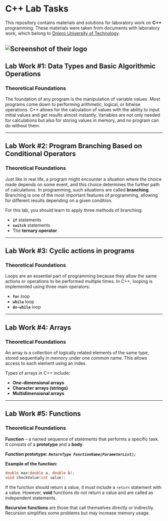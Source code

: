 # C++ Lab Tasks

This repository contains materials and solutions for laboratory work on **C++** programming.
These materials were taken from documents with laboratory work, which belong to [Dnipro University of Technology](https://nmu.org.ua/).

![Screenshot of their logo](https://www.uni-bamberg.de/fileadmin/_processed_/3/0/csm_Logo_angl_goriz_cvet_08cabe7a30.webp)
---

## Lab Work #1: Data Types and Basic Algorithmic Operations

### Theoretical Foundations

The foundation of any program is the manipulation of variable values. Most programs come down to performing arithmetic, logical, or bitwise operations. C++ allows for the calculation of values with the ability to input initial values and get results almost instantly. Variables are not only needed for calculations but also for storing values in memory, and no program can do without them.

---

## Lab Work #2: Program Branching Based on Conditional Operators

### Theoretical Foundations

Just like in real life, a program might encounter a situation where the choice made depends on some event, and this choice determines the further path of calculations. In programming, such situations are called **branching**. Branching is one of the most important features of programming, allowing for different results depending on a given condition.

For this lab, you should learn to apply three methods of branching:
* **`if`** statements 
* **`switch`** statements 
* The **ternary operator** 

---

## Lab Work #3: Cyclic actions in programs

### Theoretical Foundations

Loops are an essential part of programming because they allow the same actions or operations to be performed multiple times.
In C++, looping is implemented using three main operators:
* **`for`** loop
* **`while`** loop
* **`do-while`** loop

---

## Lab Work #4: Arrays

### Theoretical Foundations

An array is a collection of logically related elements of the same type, stored sequentially in memory under one common name. This allows access to each element using an index.

Types of arrays in C++ include:
* **One-dimensional arrays**
* **Character arrays (strings)**
* **Multidimensional arrays**

---

## Lab Work #5: Functions

### Theoretical Foundations

**Function** – a named sequence of statements that performs a specific task.
It consists of a **prototype** and a **body**.

**Function prototype:** ***`ReturnType FunctionName(ParameterList);`***

**Example of the function:**
```cpp
double max(double a, double b);
void checkValue(int value);
```

If the function should return a value, it must include a `return` statement with a value.
However, **void** functions do not return a value and are called as independent statements.

**Recursive functions** are those that call themselves directly or indirectly.
Recursion simplifies some problems but may increase memory usage.
